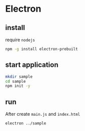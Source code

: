 # Electron

## install
require `nodejs`

```bash
npm -g install electron-prebuilt
```

## start application
```bash
mkdir sample
cd sample
npm init -y
```

## run
After create `main.js` and `index.html`
```bash
electron ../sample
```
